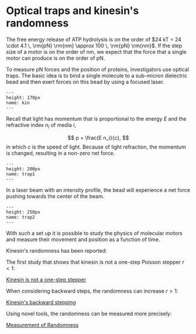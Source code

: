 # Optical traps and kinesin's randomness

The free energy release of ATP hydrolysis is on the order of $24 kT = 24 \cdot 4.1 \, \rm{pN} \rm{nm} \approx 100 \, \rm{pN} \rm{nm}$. If the step size of a motor is on the order of nm, we expect that the force that a single motor can produce is on the order of pN.  

To measure pN forces and the position of proteins, investigators use optical traps. The basic idea is to bind a single molecule to a sub-micron dielectric bead and then exert forces on this bead by using a focused laser.


```{figure} kinesin.png
---
height: 170px
name: kin
---
```

Recall that light has momentum that is proportional to the energy $E$ and the refractive index $n_i$ of media $i$,

$$
 p = \frac{E n_i}{c},
$$
in which $c$ is the speed of light. Because of light refraction, the momentum is changed, resulting in a non-zero net force.


```{figure} trap1.png
---
height: 200px
name: trap1
---
```

In a laser beam with an intensity profile, the bead will experience a net force pushing towards the center of the beam.


```{figure} trap2.png
---
height: 250px
name: trap2
---
```


With such a set up it is possible to study the physics of molecular motors and measure their movement and position as a function of time. 

Kinesin's randomness has been reported:

The first study that shows that kinesin is not a one-step Poisson stepper $r<1$:

[Kinesin is not a one-step stepper](https://doi.org/10.1073/pnas.91.25.11782)

When considering backward steps, the randomness can increase $r>1$:

[Kinesin's backward stepping](https://doi.org/10.1038/41111)

Using novel tools, the randomness can be measured more precisely:

[Measurement of Randomness](https://doi.org/10.1016/j.bpj.2009.08.001)










